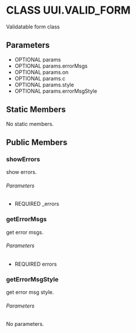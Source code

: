 # CLASS UUI.VALID_FORM
Validatable form class
## Parameters
* OPTIONAL params 
* OPTIONAL params.errorMsgs 
* OPTIONAL params.on 
* OPTIONAL params.c 
* OPTIONAL params.style 
* OPTIONAL params.errorMsgStyle 

## Static Members
No static members.
## Public Members
### showErrors
show errors.
###### Parameters
* REQUIRED _errors

### getErrorMsgs
get error msgs.
###### Parameters
* REQUIRED errors

### getErrorMsgStyle
get error msg style.
###### Parameters
No parameters.

